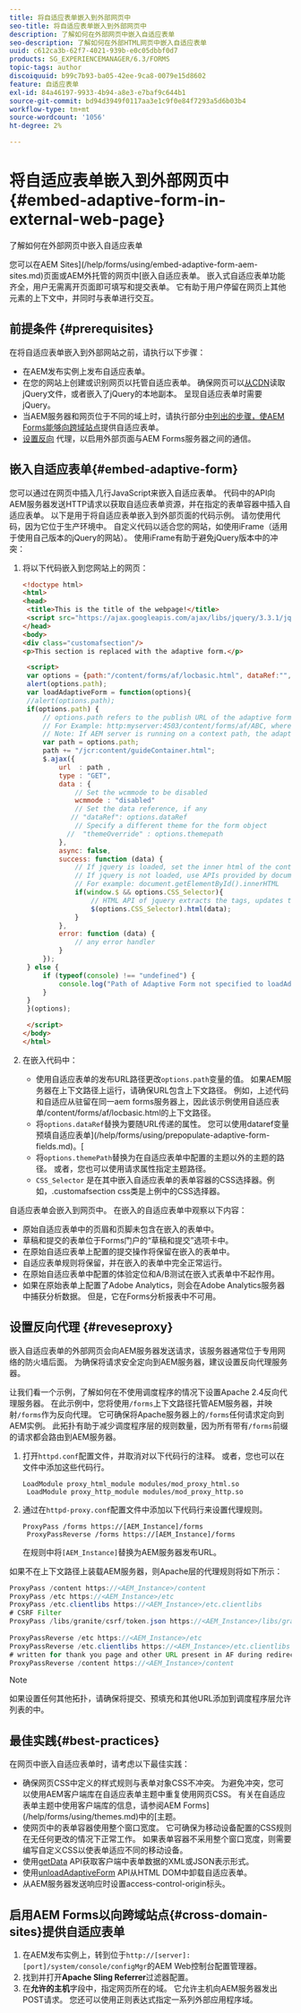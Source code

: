 ```yaml
---
title: 将自适应表单嵌入到外部网页中
seo-title: 将自适应表单嵌入到外部网页中
description: 了解如何在外部网页中嵌入自适应表单
seo-description: 了解如何在外部HTML网页中嵌入自适应表单
uuid: c612ca3b-62f7-4021-939b-e0c05dbbf0d7
products: SG_EXPERIENCEMANAGER/6.3/FORMS
topic-tags: author
discoiquuid: b99c7b93-ba05-42ee-9ca8-0079e15d8602
feature: 自适应表单
exl-id: 84a46197-9933-4b94-a8e3-e7baf9c644b1
source-git-commit: bd94d3949f0117aa3e1c9f0e84f7293a5d6b03b4
workflow-type: tm+mt
source-wordcount: '1056'
ht-degree: 2%

---
```


# 将自适应表单嵌入到外部网页中{#embed-adaptive-form-in-external-web-page}

了解如何在外部网页中嵌入自适应表单

您可以在AEM Sites](/help/forms/using/embed-adaptive-form-aem-sites.md)页面或AEM外托管的网页中[嵌入自适应表单。 嵌入式自适应表单功能齐全，用户无需离开页面即可填写和提交表单。 它有助于用户停留在网页上其他元素的上下文中，并同时与表单进行交互。

## 前提条件 {#prerequisites}

在将自适应表单嵌入到外部网站之前，请执行以下步骤：

* 在AEM发布实例上发布自适应表单。
* 在您的网站上创建或识别网页以托管自适应表单。 确保网页可以[从CDN](https://ajax.googleapis.com/ajax/libs/jquery/3.3.1/jquery.min.js)读取jQuery文件，或者嵌入了jQuery的本地副本。 呈现自适应表单时需要jQuery。
* 当AEM服务器和网页位于不同的域上时，请执行部分[中列出的步骤，使AEM Forms能够向跨域站点](#cross-domain-sites)提供自适应表单。
* [设置反向](#reveseproxy) 代理，以启用外部页面与AEM Forms服务器之间的通信。

## 嵌入自适应表单{#embed-adaptive-form}

您可以通过在网页中插入几行JavaScript来嵌入自适应表单。 代码中的API向AEM服务器发送HTTP请求以获取自适应表单资源，并在指定的表单容器中插入自适应表单。 以下是用于将自适应表单嵌入到外部页面的代码示例。 请勿使用代码，因为它位于生产环境中。 自定义代码以适合您的网站，如使用iFrame（适用于使用自己版本的jQuery的网站）。 使用iFrame有助于避免jQuery版本中的冲突：


1. 将以下代码嵌入到您网站上的网页：

   ```html
   <!doctype html>
   <html>
   <head>
    <title>This is the title of the webpage!</title>
    <script src="https://ajax.googleapis.com/ajax/libs/jquery/3.3.1/jquery.min.js"></script>
   </head>
   <body>
   <div class="customafsection"/>
   <p>This section is replaced with the adaptive form.</p>
   
    <script>
    var options = {path:"/content/forms/af/locbasic.html", dataRef:"", themepath:"", CSS_Selector:".customafsection"};
    alert(options.path);
    var loadAdaptiveForm = function(options){
    //alert(options.path);
    if(options.path) {
        // options.path refers to the publish URL of the adaptive form
        // For Example: http:myserver:4503/content/forms/af/ABC, where ABC is the adaptive form
        // Note: If AEM server is running on a context path, the adaptive form URL must contain the context path 
        var path = options.path;
        path += "/jcr:content/guideContainer.html";
        $.ajax({
            url  : path ,
            type : "GET",
            data : {
                // Set the wcmmode to be disabled
                wcmmode : "disabled"
                // Set the data reference, if any
               // "dataRef": options.dataRef
                // Specify a different theme for the form object
              //  "themeOverride" : options.themepath
            },
            async: false,
            success: function (data) {
                // If jquery is loaded, set the inner html of the container
                // If jquery is not loaded, use APIs provided by document to set the inner HTML but these APIs would not evaluate the script tag in HTML as per the HTML5 spec
                // For example: document.getElementById().innerHTML
                if(window.$ && options.CSS_Selector){
                    // HTML API of jquery extracts the tags, updates the DOM, and evaluates the code embedded in the script tag.
                    $(options.CSS_Selector).html(data);
                }
            },
            error: function (data) {
                // any error handler
            }
        });
    } else {
        if (typeof(console) !== "undefined") {
            console.log("Path of Adaptive Form not specified to loadAdaptiveForm");
        }
    }
    }(options);
   
    </script>
   </body>
   </html>
   ```

1. 在嵌入代码中：

   * 使用自适应表单的发布URL路径更改`options.path`变量的值。 如果AEM服务器在上下文路径上运行，请确保URL包含上下文路径。 例如，上述代码和自适应从驻留在同一aem forms服务器上，因此该示例使用自适应表单/content/forms/af/locbasic.html的上下文路径。
   * 将`options.dataRef`替换为要随URL传递的属性。 您可以使用dataref变量预填自适应表单](/help/forms/using/prepopulate-adaptive-form-fields.md)。[
   * 将`options.themePath`替换为在自适应表单中配置的主题以外的主题的路径。 或者，您也可以使用请求属性指定主题路径。
   * `CSS_Selector` 是在其中嵌入自适应表单的表单容器的CSS选择器。例如，.customafsection css类是上例中的CSS选择器。

自适应表单会嵌入到网页中。 在嵌入的自适应表单中观察以下内容：

* 原始自适应表单中的页眉和页脚未包含在嵌入的表单中。
* 草稿和提交的表单位于Forms门户的“草稿和提交”选项卡中。
* 在原始自适应表单上配置的提交操作将保留在嵌入的表单中。
* 自适应表单规则将保留，并在嵌入的表单中完全正常运行。
* 在原始自适应表单中配置的体验定位和A/B测试在嵌入式表单中不起作用。
* 如果在原始表单上配置了Adobe Analytics，则会在Adobe Analytics服务器中捕获分析数据。 但是，它在Forms分析报表中不可用。

## 设置反向代理  {#reveseproxy}

嵌入自适应表单的外部网页会向AEM服务器发送请求，该服务器通常位于专用网络的防火墙后面。 为确保将请求安全定向到AEM服务器，建议设置反向代理服务器。

让我们看一个示例，了解如何在不使用调度程序的情况下设置Apache 2.4反向代理服务器。 在此示例中，您将使用`/forms`上下文路径托管AEM服务器，并映射`/forms`作为反向代理。 它可确保将Apache服务器上的`/forms`任何请求定向到AEM实例。 此拓扑有助于减少调度程序层的规则数量，因为所有带有`/forms`前缀的请求都会路由到AEM服务器。

1. 打开`httpd.conf`配置文件，并取消对以下代码行的注释。 或者，您也可以在文件中添加这些代码行。

   ```
   LoadModule proxy_html_module modules/mod_proxy_html.so 
    LoadModule proxy_http_module modules/mod_proxy_http.so
   ```

1. 通过在`httpd-proxy.conf`配置文件中添加以下代码行来设置代理规则。

   ```
   ProxyPass /forms https://[AEM_Instance]/forms 
    ProxyPassReverse /forms https://[AEM_Instance]/forms
   ```

   在规则中将`[AEM_Instance]`替换为AEM服务器发布URL。

如果不在上下文路径上装载AEM服务器，则Apache层的代理规则将如下所示：

```java
ProxyPass /content https://<AEM_Instance>/content
ProxyPass /etc https://<AEM_Instance>/etc
ProxyPass /etc.clientlibs https://<AEM_Instance>/etc.clientlibs
# CSRF Filter
ProxyPass /libs/granite/csrf/token.json https://<AEM_Instance>/libs/granite/csrf/token.json
  
ProxyPassReverse /etc https://<AEM_Instance>/etc
ProxyPassReverse /etc.clientlibs https://<AEM_Instance>/etc.clientlibs
# written for thank you page and other URL present in AF during redirect
ProxyPassReverse /content https://<AEM_Instance>/content
```

>[!NOTE]
>
>如果设置任何其他拓扑，请确保将提交、预填充和其他URL添加到调度程序层允许列表的中。

## 最佳实践{#best-practices}

在网页中嵌入自适应表单时，请考虑以下最佳实践：

* 确保网页CSS中定义的样式规则与表单对象CSS不冲突。 为避免冲突，您可以使用AEM客户端库在自适应表单主题中重复使用网页CSS。 有关在自适应表单主题中使用客户端库的信息，请参阅AEM Forms](/help/forms/using/themes.md)中的[主题。
* 使网页中的表单容器使用整个窗口宽度。 它可确保为移动设备配置的CSS规则在无任何更改的情况下正常工作。 如果表单容器不采用整个窗口宽度，则需要编写自定义CSS以使表单适应不同的移动设备。
* 使用[getData](https://helpx.adobe.com/experience-manager/6-4/forms/javascript-api/GuideBridge.html) API获取客户端中表单数据的XML或JSON表示形式。
* 使用[unloadAdaptiveForm](https://helpx.adobe.com/experience-manager/6-4/forms/javascript-api/GuideBridge.html) API从HTML DOM中卸载自适应表单。
* 从AEM服务器发送响应时设置access-control-origin标头。

## 启用AEM Forms以向跨域站点{#cross-domain-sites}提供自适应表单

1. 在AEM发布实例上，转到位于`http://[server]:[port]/system/console/configMgr`的AEM Web控制台配置管理器。
1. 找到并打开&#x200B;**Apache Sling Referrer**&#x200B;过滤器配置。
1. 在&#x200B;**允许的主机**&#x200B;字段中，指定网页所在的域。 它允许主机向AEM服务器发出POST请求。 您还可以使用正则表达式指定一系列外部应用程序域。
